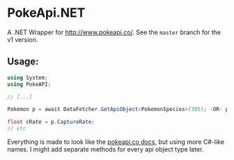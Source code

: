 PokeApi.NET
===========

A .NET Wrapper for http://www.pokeapi.co/. See the `master` branch for the v1 version.

Usage:
-----------------------------

``` cs
using System;
using PokeAPI;

// [...]

Pokemon p = await DataFetcher.GetApiObject<PokemonSpecies>(395); -OR- p = await DataFetcher.GetNamedApiObject<PokemonSpecies>("lucario");

float cRate = p.CaptureRate;
// etc
```

Everything is made to look like the [pokeapi.co docs](http://pokeapi.co/docsv2/), but using more C#-like names. I might add separate methods for every api object type later.
